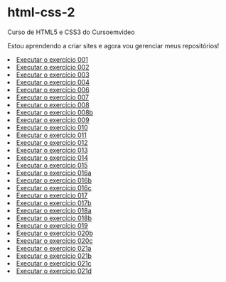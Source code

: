 # html-css-2
Curso de HTML5 e CSS3 do Cursoemvideo

Estou aprendendo a criar sites e agora vou gerenciar meus repositórios!<br/>
<li><a href="https://marcelocesar-1964.github.io/html-css-2/exercicios/ex001-Olá-mundo/index.html">Executar o exercício 001</a><br/> </li> 
<li><a href="https://marcelocesar-1964.github.io/html-css-2/exercicios/ex002-parágrafos/index.html"> Executar o exercício 002</a><br/></li>
<li><a href="https://marcelocesar-1964.github.io/html-css-2/exercicios/ex003-imagens/index.html"> Executar o exercício 003</a><br/></li>
<li><a href="https://marcelocesar-1964.github.io/html-css-2/exercicios/ex004-favicon/index.html"> Executar o exercício 004</a><br/></li>
<li><a href="https://marcelocesar-1964.github.io/html-css-2/exercicios/ex006/index.html"> Executar o exercício 006</a><br/></li>
<li><a href="https://marcelocesar-1964.github.io/html-css-2/exercicios/ex007-html4/index.html"> Executar o exercício 007</a><br/></li>
<li><a href="https://marcelocesar-1964.github.io/html-css-2/exercicios/ex008-formatação de texto/index.html"> Executar o exercício 008</a><br/></li>
<li><a href="https://marcelocesar-1964.github.io/html-css-2/exercicios/ex008b-outras formatações/index.html"> Executar o exercício 008b</a><br/></li>
<li><a href="https://marcelocesar-1964.github.io/html-css-2/exercicios/ex009-listas/index.html"> Executar o exercício 009</a><br/></li>
<li><a href="https://marcelocesar-1964.github.io/html-css-2/exercicios/ex010-links/index.html"> Executar o exercício 010</a><br/></li>
<li><a href="https://marcelocesar-1964.github.io/html-css-2/exercicios/ex011-imagens-dinâmicas/index.html"> Executar o exercício 011</a><br/></li>
<li><a href="https://marcelocesar-1964.github.io/html-css-2/exercicios/ex012-formatos-de-video/mídia/index.html"> Executar o exercício 012</a><br/></li>
<li><a href="https://marcelocesar-1964.github.io/html-css-2/exercicios/ex013-estilos-inline/index.html"> Executar o exercício 013</a><br/></li>
<li><a href="https://marcelocesar-1964.github.io/html-css-2/exercicios/ex014-estilos-internos/index.html"> Executar o exercício 014</a><br/></li>
<li><a href="https://marcelocesar-1964.github.io/html-css-2/exercicios/ex015-estilos-externos/index.html"> Executar o exercício 015</a><br/></li>
<li><a href="https://marcelocesar-1964.github.io/html-css-2/exercicios/ex016a-cores/index.html"> Executar o exercício 016a</a><br/></li>
<li><a href="https://marcelocesar-1964.github.io/html-css-2/exercicios/ex016b-cores-1/index.html"> Executar o exercício 016b</a><br/></li>
<li><a href="https://marcelocesar-1964.github.io/html-css-2/exercicios/ex016c-cores-2/index.html"> Executar o exercício 016c</a><br/></li>
<li><a href="https://marcelocesar-1964.github.io/html-css-2/exercicios/ex017-fontes/index.html"> Executar o exercício 017</a><br/></li>
<li><a href="https://marcelocesar-1964.github.io/html-css-2/exercicios/ex017b-fontes/index.html"> Executar o exercício 017b</a><br/></li>
<li><a href="https://marcelocesar-1964.github.io/html-css-2/exercicios/ex018a-Fontes-externas/index.html"> Executar o exercício 018a</a><br/></li>
<li><a href="https://marcelocesar-1964.github.io/html-css-2/exercicios/ex018b-fontes-externas/index.html"> Executar o exercício 018b</a><br/></li>
<li><a href="https://marcelocesar-1964.github.io/html-css-2/exercicios/ex019-seletores/index.html"> Executar o exercício 019</a><br/></li>
<li><a href="https://marcelocesar-1964.github.io/html-css-2/exercicios/ex020b-hover/index.html"> Executar o exercício 020b</a><br/></li>
<li><a href="https://marcelocesar-1964.github.io/html-css-2/exercicios/ex020c-personalizando links/index.html"> Executar o exercício 020c</a><br/></li>
<li><a href="https://marcelocesar-1964.github.io/html-css-2/exercicios/ex021a-caixas/index.html"> Executar o exercício 021a</a><br/></li>
<li><a href="https://marcelocesar-1964.github.io/html-css-2/exercicios/ex021b-caixas/index.html"> Executar o exercício 021b</a><br/></li>
<li><a href="https://marcelocesar-1964.github.io/html-css-2/exercicios/ex021c-caixas/index.html"> Executar o exercício 021c</a><br/></li>
<li><a href="https://marcelocesar-1964.github.io/html-css-2/exercicios/ex021d-caixas/index.html"> Executar o exercício 021d</a><br/></li>












